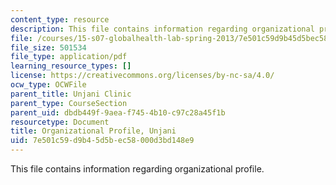 ```yaml
---
content_type: resource
description: This file contains information regarding organizational profile.
file: /courses/15-s07-globalhealth-lab-spring-2013/7e501c59d9b45d5bec58000d3bd148e9_MIT15_S07S13_org_prof_unj.pdf
file_size: 501534
file_type: application/pdf
learning_resource_types: []
license: https://creativecommons.org/licenses/by-nc-sa/4.0/
ocw_type: OCWFile
parent_title: Unjani Clinic
parent_type: CourseSection
parent_uid: dbdb449f-9aea-f745-4b10-c97c28a45f1b
resourcetype: Document
title: Organizational Profile, Unjani
uid: 7e501c59-d9b4-5d5b-ec58-000d3bd148e9
---
```

This file contains information regarding organizational profile.